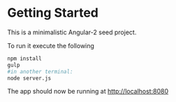 # Getting Started


This is a minimalistic Angular-2 seed project.

To run it execute the following
```Bash
npm install
gulp
#in another terminal:
node server.js
```

The app should now be running at [http://localhost:8080](http://localhost:8080)